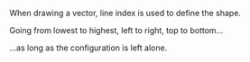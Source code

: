When drawing a vector, line index is used to define the shape.

Going from lowest to highest, left to right, top to bottom...

...as long as the configuration is left alone.
